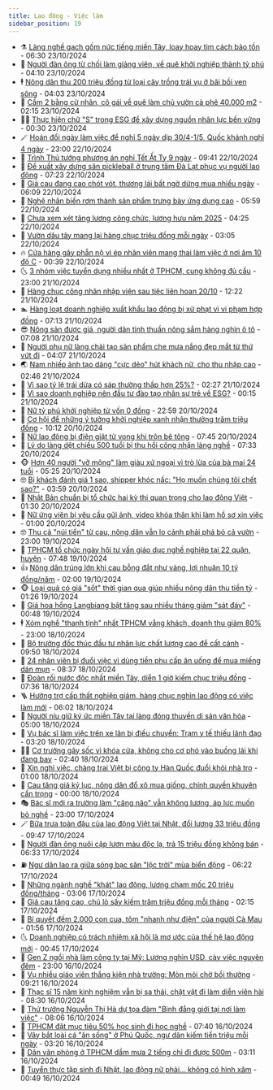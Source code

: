 ```yaml
---
title: Lao động - Việc làm
sidebar_position: 19
---
```


<!-- dantri-lao-dong-viec-lam:START -->
- ⚗️ [Làng nghề gạch gốm nức tiếng miền Tây, loay hoay tìm cách bảo tồn](https://dantri.com.vn/lao-dong-viec-lam/lang-nghe-gach-gom-nuc-tieng-mien-tay-loay-hoay-tim-cach-bao-ton-20241019202437935.htm) - 06:30 23/10/2024
- 🙉 [Người đàn ông từ chối làm giảng viên, về quê khởi nghiệp thành tỷ phú](https://dantri.com.vn/lao-dong-viec-lam/nguoi-dan-ong-tu-choi-lam-giang-vien-ve-que-khoi-nghiep-thanh-ty-phu-20241022165624303.htm) - 04:10 23/10/2024
- 🕴 [Nông dân thu 200 triệu đồng từ loại cây trồng trái vụ ở bãi bồi ven sông](https://dantri.com.vn/lao-dong-viec-lam/nong-dan-thu-200-trieu-dong-tu-loai-cay-trong-trai-vu-o-bai-boi-ven-song-20241022074443403.htm) - 04:03 23/10/2024
- 🧐 [Cầm 2 bằng cử nhân, cô gái về quê làm chủ vườn cà phê 40.000 m2](https://dantri.com.vn/lao-dong-viec-lam/cam-2-bang-cu-nhan-co-gai-ve-que-lam-chu-vuon-ca-phe-40000-m2-20241022124555153.htm) - 02:15 23/10/2024
- 🧑‍💻 [Thực hiện chữ &quot;S&quot; trong ESG để xây dựng nguồn nhân lực bền vững](https://dantri.com.vn/lao-dong-viec-lam/thuc-hien-chu-s-trong-esg-de-xay-dung-nguon-nhan-luc-ben-vung-20241021105601887.htm) - 00:30 23/10/2024
- 🪄 [Hoán đổi ngày làm việc để nghỉ 5 ngày dịp 30/4-1/5, Quốc khánh nghỉ 4 ngày](https://dantri.com.vn/lao-dong-viec-lam/hoan-doi-ngay-lam-viec-de-nghi-5-ngay-dip-304-15-quoc-khanh-nghi-4-ngay-20241022165841811.htm) - 23:00 22/10/2024
- 🦣 [Trình Thủ tướng phương án nghỉ Tết Ất Tỵ 9 ngày](https://dantri.com.vn/lao-dong-viec-lam/trinh-thu-tuong-phuong-an-nghi-tet-at-ty-9-ngay-20241022154848071.htm) - 09:41 22/10/2024
- 🎡 [Đề xuất xây dựng sân pickleball ở trung tâm Đà Lạt phục vụ người lao động](https://dantri.com.vn/lao-dong-viec-lam/de-xuat-xay-dung-san-pickleball-o-trung-tam-da-lat-phuc-vu-nguoi-lao-dong-20241022133418380.htm) - 07:23 22/10/2024
- 🦍 [Giá cau đang cao chót vót, thương lái bất ngờ dừng mua nhiều ngày](https://dantri.com.vn/lao-dong-viec-lam/gia-cau-dang-cao-chot-vot-thuong-lai-bat-ngo-dung-mua-nhieu-ngay-20241022112015131.htm) - 06:09 22/10/2024
- 🫶 [Nghệ nhân biến rơm thành sản phẩm trưng bày ứng dụng cao](https://dantri.com.vn/lao-dong-viec-lam/nghe-nhan-bien-rom-thanh-san-pham-trung-bay-ung-dung-cao-20241019205255670.htm) - 05:59 22/10/2024
- 🥸 [Chưa xem xét tăng lương công chức, lương hưu năm 2025](https://dantri.com.vn/lao-dong-viec-lam/chua-xem-xet-tang-luong-cong-chuc-luong-huu-nam-2025-20241022111305734.htm) - 04:25 22/10/2024
- 🎡 [Vườn dâu tây mang lại hàng chục triệu đồng mỗi ngày](https://dantri.com.vn/lao-dong-viec-lam/vuon-dau-tay-mang-lai-hang-chuc-trieu-dong-moi-ngay-20241021142416165.htm) - 03:05 22/10/2024
- 🔥 [Cửa hàng gây phẫn nộ vì ép nhân viên mang thai làm việc ở nơi âm 10 độ C](https://dantri.com.vn/lao-dong-viec-lam/cua-hang-gay-phan-no-vi-ep-nhan-vien-mang-thai-lam-viec-o-noi-am-10-do-c-20241021172850101.htm) - 00:39 22/10/2024
- 🌜 [3 nhóm việc tuyển dụng nhiều nhất ở TPHCM, cung không đủ cầu](https://dantri.com.vn/lao-dong-viec-lam/3-nhom-viec-tuyen-dung-nhieu-nhat-o-tphcm-cung-khong-du-cau-20241021054816712.htm) - 23:00 21/10/2024
- 🤭 [Hàng chục công nhân nhập viện sau tiệc liên hoan 20/10](https://dantri.com.vn/lao-dong-viec-lam/hang-chuc-cong-nhan-nhap-vien-sau-tiec-lien-hoan-2010-20241021191205242.htm) - 12:22 21/10/2024
- 🏊 [Hàng loạt doanh nghiệp xuất khẩu lao động bị xử phạt vì vi phạm hợp đồng](https://dantri.com.vn/lao-dong-viec-lam/hang-loat-doanh-nghiep-xuat-khau-lao-dong-bi-xu-phat-vi-vi-pham-hop-dong-20241021140508930.htm) - 07:13 21/10/2024
- 😎 [Nông sản được giá, người dân tỉnh thuần nông sắm hàng nghìn ô tô](https://dantri.com.vn/lao-dong-viec-lam/nong-san-duoc-gia-nguoi-dan-tinh-thuan-nong-sam-hang-nghin-o-to-20241021122719595.htm) - 07:08 21/10/2024
- 🤖 [Người phụ nữ làng chài tạo sản phẩm che mưa nắng đẹp mắt từ thứ vứt đi](https://dantri.com.vn/lao-dong-viec-lam/nguoi-phu-nu-lang-chai-tao-san-pham-che-mua-nang-dep-mat-tu-thu-vut-di-20241020112513370.htm) - 04:07 21/10/2024
- 🌏 [Nam nhiếp ảnh tạo dáng &quot;cực dẻo&quot; hút khách nữ, cho thu nhập cao](https://dantri.com.vn/lao-dong-viec-lam/nam-nhiep-anh-tao-dang-cuc-deo-hut-khach-nu-cho-thu-nhap-cao-20241020222429333.htm) - 02:46 21/10/2024
- 🦏 [Vì sao tỷ lệ trái dừa có sáp thường thấp hơn 25%?](https://dantri.com.vn/lao-dong-viec-lam/vi-sao-ty-le-trai-dua-co-sap-thuong-thap-hon-25-20241020203747943.htm) - 02:27 21/10/2024
- 🤔 [Vì sao doanh nghiệp nên đầu tư đào tạo nhân sự trẻ về ESG?](https://dantri.com.vn/lao-dong-viec-lam/vi-sao-doanh-nghiep-nen-dau-tu-dao-tao-nhan-su-tre-ve-esg-20241020192049417.htm) - 00:15 21/10/2024
- 🌮 [Nữ tỷ phú khởi nghiệp từ vốn 0 đồng](https://dantri.com.vn/lao-dong-viec-lam/nu-ty-phu-khoi-nghiep-tu-von-0-dong-20241019171000454.htm) - 22:59 20/10/2024
- 💪 [Cơ hội để những ý tưởng khởi nghiệp xanh nhận thưởng trăm triệu đồng](https://dantri.com.vn/lao-dong-viec-lam/co-hoi-de-nhung-y-tuong-khoi-nghiep-xanh-nhan-thuong-tram-trieu-dong-20240926173935544.htm) - 10:12 20/10/2024
- 💪 [Nữ lao động bị điện giật tử vong khi trộn bê tông](https://dantri.com.vn/lao-dong-viec-lam/nu-lao-dong-bi-dien-giat-tu-vong-khi-tron-be-tong-20241020131958671.htm) - 07:45 20/10/2024
- 🦒 [Lý do làng dệt chiếu 500 tuổi bị thu hồi công nhận làng nghề](https://dantri.com.vn/lao-dong-viec-lam/ly-do-lang-det-chieu-500-tuoi-bi-thu-hoi-cong-nhan-lang-nghe-20241018101949239.htm) - 07:33 20/10/2024
- 🐵 [Hơn 40 người &quot;vỡ mộng&quot; làm giàu xứ ngoại vì trò lừa của bà mai 24 tuổi](https://dantri.com.vn/lao-dong-viec-lam/hon-40-nguoi-vo-mong-lam-giau-xu-ngoai-vi-tro-lua-cua-ba-mai-24-tuoi-20241018153542018.htm) - 05:25 20/10/2024
- 🤓 [Bị khách đánh giá 1 sao, shipper khóc nấc: &quot;Họ muốn chúng tôi chết sao?&quot;](https://dantri.com.vn/lao-dong-viec-lam/bi-khach-danh-gia-1-sao-shipper-khoc-nac-ho-muon-chung-toi-chet-sao-20241019142200175.htm) - 03:59 20/10/2024
- 🧐 [Nhật Bản chuẩn bị tổ chức hai kỳ thi quan trọng cho lao động Việt](https://dantri.com.vn/lao-dong-viec-lam/nhat-ban-chuan-bi-to-chuc-hai-ky-thi-quan-trong-cho-lao-dong-viet-20241020020205374.htm) - 01:30 20/10/2024
- 💪 [Nữ ứng viên bị yêu cầu gửi ảnh, video khỏa thân khi làm hồ sơ xin việc](https://dantri.com.vn/lao-dong-viec-lam/nu-ung-vien-bi-yeu-cau-gui-anh-video-khoa-than-khi-lam-ho-so-xin-viec-20241019101806043.htm) - 01:00 20/10/2024
- 🤓 [Thu cả &quot;núi tiền&quot; từ cau, nông dân vẫn lo cảnh phải phá bỏ cả vườn](https://dantri.com.vn/lao-dong-viec-lam/thu-ca-nui-tien-tu-cau-nong-dan-van-lo-canh-phai-pha-bo-ca-vuon-20241018175919001.htm) - 23:00 19/10/2024
- 💯 [TPHCM tổ chức ngày hội tư vấn giáo dục nghề nghiệp tại 22 quận, huyện](https://dantri.com.vn/lao-dong-viec-lam/tphcm-to-chuc-ngay-hoi-tu-van-giao-duc-nghe-nghiep-tai-22-quan-huyen-20241019142404911.htm) - 07:48 19/10/2024
- 👍 [Nông dân trúng lớn khi cau bỗng đắt như vàng, lợi nhuận 10 tỷ đồng/năm](https://dantri.com.vn/lao-dong-viec-lam/nong-dan-trung-lon-khi-cau-bong-dat-nhu-vang-loi-nhuan-10-ty-dongnam-20241018204804549.htm) - 02:00 19/10/2024
- 🐵 [Loại quả có giá &quot;sốt&quot; thời gian qua giúp nhiều nông dân thu tiền tỷ](https://dantri.com.vn/lao-dong-viec-lam/loai-qua-co-gia-sot-thoi-gian-qua-giup-nhieu-nong-dan-thu-tien-ty-20241018170502503.htm) - 01:26 19/10/2024
- 💂 [Giá hoa hồng Langbiang bật tăng sau nhiều tháng giảm &quot;sát đáy&quot;](https://dantri.com.vn/lao-dong-viec-lam/gia-hoa-hong-langbiang-bat-tang-sau-nhieu-thang-giam-sat-day-20241018094808155.htm) - 00:48 19/10/2024
- 🕴 [Xóm nghề &quot;thanh tịnh&quot; nhất TPHCM vắng khách, doanh thu giảm 80%](https://dantri.com.vn/lao-dong-viec-lam/xom-nghe-thanh-tinh-nhat-tphcm-vang-khach-doanh-thu-giam-80-20241018172643715.htm) - 23:00 18/10/2024
- 👀 [Bộ trưởng đốc thúc đầu tư nhân lực chất lượng cao để cất cánh](https://dantri.com.vn/lao-dong-viec-lam/bo-truong-doc-thuc-dau-tu-nhan-luc-chat-luong-cao-de-cat-canh-20241018162213172.htm) - 09:50 18/10/2024
- 🦄 [24 nhân viên bị đuổi việc vì dùng tiền phụ cấp ăn uống để mua miếng dán mụn](https://dantri.com.vn/lao-dong-viec-lam/24-nhan-vien-bi-duoi-viec-vi-dung-tien-phu-cap-an-uong-de-mua-mieng-dan-mun-20241018152508277.htm) - 08:37 18/10/2024
- 🔭 [Đoàn rối nước độc nhất miền Tây, diễn 1 giờ kiếm chục triệu đồng](https://dantri.com.vn/lao-dong-viec-lam/doan-roi-nuoc-doc-nhat-mien-tay-dien-1-gio-kiem-chuc-trieu-dong-20241018131553051.htm) - 07:36 18/10/2024
- 🪜 [Hưởng trợ cấp thất nghiệp giảm, hàng chục nghìn lao động có việc làm mới](https://dantri.com.vn/lao-dong-viec-lam/huong-tro-cap-that-nghiep-giam-hang-chuc-nghin-lao-dong-co-viec-lam-moi-20241018121253669.htm) - 06:02 18/10/2024
- 🌊 [Người níu giữ ký ức miền Tây tại làng đóng thuyền di sản văn hóa](https://dantri.com.vn/lao-dong-viec-lam/nguoi-niu-giu-ky-uc-mien-tay-tai-lang-dong-thuyen-di-san-van-hoa-20241014151137880.htm) - 05:00 18/10/2024
- 💯 [Vụ bác sĩ làm việc trên xe lăn bị điều chuyển: Trạm y tế thiếu lãnh đạo](https://dantri.com.vn/lao-dong-viec-lam/vu-bac-si-lam-viec-tren-xe-lan-bi-dieu-chuyen-tram-y-te-thieu-lanh-dao-20241018092038499.htm) - 03:20 18/10/2024
- 👨‍🏫 [Cơ trưởng gây sốc vì khóa cửa, không cho cơ phó vào buồng lái khi đang bay](https://dantri.com.vn/lao-dong-viec-lam/co-truong-gay-soc-vi-khoa-cua-khong-cho-co-pho-vao-buong-lai-khi-dang-bay-20241017155910112.htm) - 02:40 18/10/2024
- 🙉 [Xin nghỉ việc, chàng trai Việt bị công ty Hàn Quốc đuổi khỏi nhà trọ](https://dantri.com.vn/lao-dong-viec-lam/xin-nghi-viec-chang-trai-viet-bi-cong-ty-han-quoc-duoi-khoi-nha-tro-20241017153257419.htm) - 01:00 18/10/2024
- 🦄 [Cau tăng giá kỷ lục, nông dân đổ xô mua giống, chính quyền khuyên cẩn trọng](https://dantri.com.vn/lao-dong-viec-lam/cau-tang-gia-ky-luc-nong-dan-do-xo-mua-giong-chinh-quyen-khuyen-can-trong-20241017134732877.htm) - 00:00 18/10/2024
- 🎭 [Bác sĩ mới ra trường làm &quot;căng não&quot; vẫn không lương, áp lực muốn bỏ nghề](https://dantri.com.vn/lao-dong-viec-lam/bac-si-moi-ra-truong-lam-cang-nao-van-khong-luong-ap-luc-muon-bo-nghe-20241017151441157.htm) - 23:00 17/10/2024
- 🪄 [Bữa trưa toàn đậu của lao động Việt tại Nhật, đổi lương 33 triệu đồng](https://dantri.com.vn/lao-dong-viec-lam/bua-trua-toan-dau-cua-lao-dong-viet-tai-nhat-doi-luong-33-trieu-dong-20241017130554172.htm) - 09:47 17/10/2024
- 🌁 [Người đàn ông nuôi cặp lươn màu độc lạ, trả 15 triệu đồng không bán](https://dantri.com.vn/lao-dong-viec-lam/nguoi-dan-ong-nuoi-cap-luon-mau-doc-la-tra-15-trieu-dong-khong-ban-20241017111934535.htm) - 06:33 17/10/2024
- ⛽️ [Ngư dân lao ra giữa sóng bạc săn &quot;lộc trời&quot; mùa biển động](https://dantri.com.vn/lao-dong-viec-lam/ngu-dan-lao-ra-giua-song-bac-san-loc-troi-mua-bien-dong-20241017104026950.htm) - 06:22 17/10/2024
- 🤩 [Những ngành nghề &quot;khát&quot; lao động, lương chạm mốc 20 triệu đồng/tháng](https://dantri.com.vn/lao-dong-viec-lam/nhung-nganh-nghe-khat-lao-dong-luong-cham-moc-20-trieu-dongthang-20241017084736482.htm) - 03:06 17/10/2024
- 🌝 [Giá cau tăng cao, chủ lò sấy kiếm trăm triệu đồng mỗi tháng](https://dantri.com.vn/lao-dong-viec-lam/gia-cau-tang-cao-chu-lo-say-kiem-tram-trieu-dong-moi-thang-20241016163351283.htm) - 02:15 17/10/2024
- 🤗 [Bí quyết đếm 2.000 con cua, tôm &quot;nhanh như điện&quot; của người Cà Mau](https://dantri.com.vn/lao-dong-viec-lam/bi-quyet-dem-2000-con-cua-tom-nhanh-nhu-dien-cua-nguoi-ca-mau-20240828161722860.htm) - 01:56 17/10/2024
- 🌜 [Doanh nghiệp có trách nhiệm xã hội là mơ ước của thế hệ lao động mới](https://dantri.com.vn/lao-dong-viec-lam/doanh-nghiep-co-trach-nhiem-xa-hoi-la-mo-uoc-cua-the-he-lao-dong-moi-20241015113407573.htm) - 00:45 17/10/2024
- 👀 [Gen Z ngồi nhà làm công ty tại Mỹ: Lương nghìn USD, cày việc nguyên đêm](https://dantri.com.vn/lao-dong-viec-lam/gen-z-ngoi-nha-lam-cong-ty-tai-my-luong-nghin-usd-cay-viec-nguyen-dem-20241016185610733.htm) - 23:00 16/10/2024
- 🫣 [Vụ nhiều giáo viên thắng kiện nhà trường: Mòn mỏi chờ bồi thường](https://dantri.com.vn/lao-dong-viec-lam/vu-nhieu-giao-vien-thang-kien-nha-truong-mon-moi-cho-boi-thuong-20241016154133769.htm) - 09:21 16/10/2024
- 🧠 [Thạc sĩ 15 năm kinh nghiệm vẫn bị sa thải, chật vật đi làm diễn viên hài](https://dantri.com.vn/lao-dong-viec-lam/thac-si-15-nam-kinh-nghiem-van-bi-sa-thai-chat-vat-di-lam-dien-vien-hai-20241015114727470.htm) - 08:30 16/10/2024
- 🎊 [Thứ trưởng Nguyễn Thị Hà dự tọa đàm &quot;Bình đẳng giới tại nơi làm việc&quot;](https://dantri.com.vn/lao-dong-viec-lam/thu-truong-nguyen-thi-ha-du-toa-dam-binh-dang-gioi-tai-noi-lam-viec-20241016144248725.htm) - 08:06 16/10/2024
- 🧰 [TPHCM đặt mục tiêu 50% học sinh đi học nghề](https://dantri.com.vn/lao-dong-viec-lam/tphcm-dat-muc-tieu-50-hoc-sinh-di-hoc-nghe-20241016143033690.htm) - 07:40 16/10/2024
- 🐘 [Vây bắt loài cá &quot;ăn sống&quot; ở Phú Quốc, ngư dân kiếm tiền triệu mỗi ngày](https://dantri.com.vn/lao-dong-viec-lam/vay-bat-loai-ca-an-song-o-phu-quoc-ngu-dan-kiem-tien-trieu-moi-ngay-20241015233720469.htm) - 03:20 16/10/2024
- 🥳 [Dân văn phòng ở TPHCM dầm mưa 2 tiếng chỉ đi được 500m](https://dantri.com.vn/lao-dong-viec-lam/dan-van-phong-o-tphcm-dam-mua-2-tieng-chi-di-duoc-500m-20241011142311083.htm) - 03:11 16/10/2024
- 🐎 [Tuyển thực tập sinh đi Nhật, lao động nữ phải... không có hình xăm](https://dantri.com.vn/lao-dong-viec-lam/tuyen-thuc-tap-sinh-di-nhat-lao-dong-nu-phai-khong-co-hinh-xam-20241016061445113.htm) - 00:49 16/10/2024<!-- dantri-lao-dong-viec-lam:END -->
